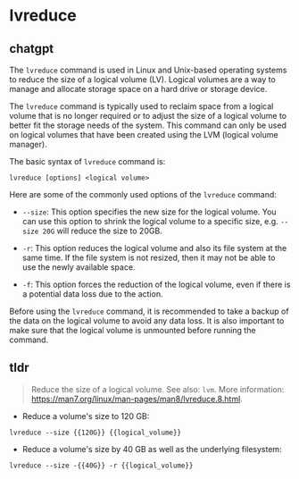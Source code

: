 # lvreduce 
## chatgpt 
The `lvreduce` command is used in Linux and Unix-based operating systems to reduce the size of a logical volume (LV). Logical volumes are a way to manage and allocate storage space on a hard drive or storage device. 

The `lvreduce` command is typically used to reclaim space from a logical volume that is no longer required or to adjust the size of a logical volume to better fit the storage needs of the system. This command can only be used on logical volumes that have been created using the LVM (logical volume manager). 

The basic syntax of `lvreduce` command is:

```
lvreduce [options] <logical volume>
```

Here are some of the commonly used options of the `lvreduce` command:

- `--size`: This option specifies the new size for the logical volume. You can use this option to shrink the logical volume to a specific size, e.g. `--size 20G` will reduce the size to 20GB.

- `-r`: This option reduces the logical volume and also its file system at the same time. If the file system is not resized, then it may not be able to use the newly available space.

- `-f`: This option forces the reduction of the logical volume, even if there is a potential data loss due to the action.

Before using the `lvreduce` command, it is recommended to take a backup of the data on the logical volume to avoid any data loss. It is also important to make sure that the logical volume is unmounted before running the command. 

## tldr 
 
> Reduce the size of a logical volume.
> See also: `lvm`.
> More information: <https://man7.org/linux/man-pages/man8/lvreduce.8.html>.

- Reduce a volume's size to 120 GB:

`lvreduce --size {{120G}} {{logical_volume}}`

- Reduce a volume's size by 40 GB as well as the underlying filesystem:

`lvreduce --size -{{40G}} -r {{logical_volume}}`
